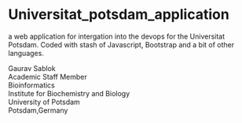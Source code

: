 # Universitat_potsdam_application
a web application for intergation into the devops for the Universitat Potsdam. Coded with stash of Javascript, Bootstrap and a bit of other languages.  

Gaurav Sablok \
Academic Staff Member \
Bioinformatics \
Institute for Biochemistry and Biology \
University of Potsdam \
Potsdam,Germany
